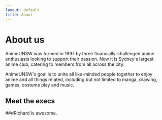 ```yaml
---
layout: default
title: About
---
```


# About us

AnimeUNSW was formed in 1997 by three financially-challenged anime enthusiasts looking to support their passion. Now it is Sydney's largest anime club, catering to members from all across the city.

AnimeUNSW's goal is to unite all like-minded people together to enjoy anime and all things related, including but not limited to manga, drawing, games, costume play and music. 

## Meet the execs

###Richard is awesome.



